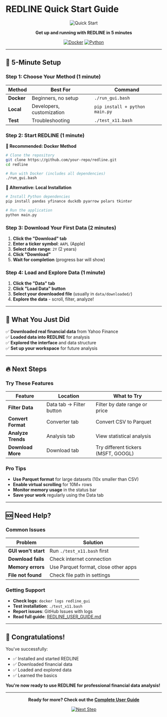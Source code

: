 # REDLINE Quick Start Guide

<div align="center">

![Quick Start](https://img.shields.io/badge/Quick%20Start-5%20Minutes-green?style=for-the-badge&logo=rocket)

**Get up and running with REDLINE in 5 minutes**

[![Docker](https://img.shields.io/badge/Docker-Ready-blue?logo=docker)](README.md)
[![Python](https://img.shields.io/badge/Python-3.11+-green?logo=python)](README.md)

</div>

---

## 🚀 **5-Minute Setup**

### **Step 1: Choose Your Method (1 minute)**

| Method | Best For | Command |
|--------|----------|---------|
| **Docker** | Beginners, no setup | `./run_gui.bash` |
| **Local** | Developers, customization | `pip install + python main.py` |
| **Test** | Troubleshooting | `./test_x11.bash` |

### **Step 2: Start REDLINE (1 minute)**

**🎯 Recommended: Docker Method**
```bash
# Clone the repository
git clone https://github.com/your-repo/redline.git
cd redline

# Run with Docker (includes all dependencies)
./run_gui.bash
```

**🔧 Alternative: Local Installation**
```bash
# Install Python dependencies
pip install pandas yfinance duckdb pyarrow polars tkinter

# Run the application
python main.py
```

### **Step 3: Download Your First Data (2 minutes)**

1. **Click the "Download" tab**
2. **Enter a ticker symbol**: `AAPL` (Apple)
3. **Select date range**: `2Y` (2 years)
4. **Click "Download"**
5. **Wait for completion** (progress bar will show)

### **Step 4: Load and Explore Data (1 minute)**

1. **Click the "Data" tab**
2. **Click "Load Data" button**
3. **Select your downloaded file** (usually in `data/downloaded/`)
4. **Explore the data** - scroll, filter, analyze!

---

## 🎯 **What You Just Did**

✅ **Downloaded real financial data** from Yahoo Finance  
✅ **Loaded data into REDLINE** for analysis  
✅ **Explored the interface** and data structure  
✅ **Set up your workspace** for future analysis  

---

## 🔥 **Next Steps**

### **Try These Features**

| Feature | Location | What to Try |
|---------|----------|-------------|
| **Filter Data** | Data tab → Filter button | Filter by date range or price |
| **Convert Format** | Converter tab | Convert CSV to Parquet |
| **Analyze Trends** | Analysis tab | View statistical analysis |
| **Download More** | Download tab | Try different tickers (MSFT, GOOGL) |

### **Pro Tips**

- **Use Parquet format** for large datasets (10x smaller than CSV)
- **Enable virtual scrolling** for 10M+ rows
- **Monitor memory usage** in the status bar
- **Save your work** regularly using the Data tab

---

## 🆘 **Need Help?**

### **Common Issues**

| Problem | Solution |
|---------|----------|
| **GUI won't start** | Run `./test_x11.bash` first |
| **Download fails** | Check internet connection |
| **Memory errors** | Use Parquet format, close other apps |
| **File not found** | Check file path in settings |

### **Getting Support**

- **Check logs**: `docker logs redline_gui`
- **Test installation**: `./test_x11.bash`
- **Report issues**: GitHub Issues with logs
- **Read full guide**: [REDLINE_USER_GUIDE.md](REDLINE_USER_GUIDE.md)

---

## 🎉 **Congratulations!**

You've successfully:
- ✅ Installed and started REDLINE
- ✅ Downloaded financial data
- ✅ Loaded and explored data
- ✅ Learned the basics

**You're now ready to use REDLINE for professional financial data analysis!**

---

<div align="center">

**Ready for more? Check out the [Complete User Guide](REDLINE_USER_GUIDE.md)**

[![Next Step](https://img.shields.io/badge/Next%20Step-User%20Guide-blue?style=for-the-badge&logo=book)](REDLINE_USER_GUIDE.md)

</div>
